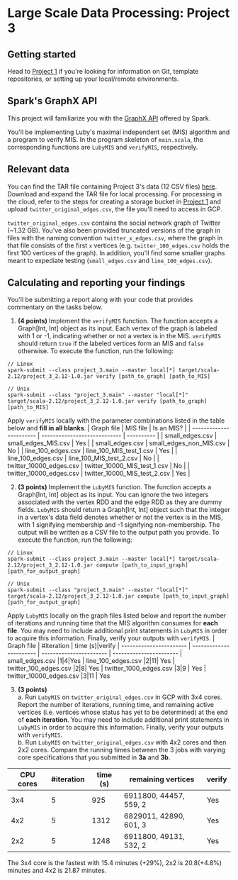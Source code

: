 # Large Scale Data Processing: Project 3
## Getting started
Head to [Project 1](https://github.com/CSCI3390/project_1) if you're looking for information on Git, template repositories, or setting up your local/remote environments.

## Spark's GraphX API
This project will familiarize you with the [GraphX API](https://spark.apache.org/docs/latest/graphx-programming-guide.html) offered by Spark.  

You'll be implementing Luby's maximal independent set (MIS) algorithm and a program to verify MIS. In the program skeleton of `main.scala`, the corresponding functions are `LubyMIS` and `verifyMIS`, respectively.  

## Relevant data

You can find the TAR file containing Project 3's data (12 CSV files) [here](https://drive.google.com/file/d/1lBEztkL5mikmiLQI2-QrwJPwJP-R8g7v/view?usp=sharing). Download and expand the TAR file for local processing. For processing in the cloud, refer to the steps for creating a storage bucket in [Project 1](https://github.com/CSCI3390/project_1) and upload `twitter_original_edges.csv`, the file you'll need to access in GCP.

`twitter_original_edges.csv` contains the social network graph of Twitter (~1.32 GB). You've also been provided truncated versions of the graph in files with the naming convention `twitter_x_edges.csv`, where the graph in that file consists of the first `x` vertices (e.g. `twitter_100_edges.csv` holds the first 100 vertices of the graph). In addition, you'll find some smaller graphs meant to expediate testing (`small_edges.csv` and `line_100_edges.csv`).  

## Calculating and reporting your findings
You'll be submitting a report along with your code that provides commentary on the tasks below.  

1. **(4 points)** Implement the `verifyMIS` function. The function accepts a Graph[Int, Int] object as its input. Each vertex of the graph is labeled with 1 or -1, indicating whether or not a vertex is in the MIS. `verifyMIS` should return `true` if the labeled vertices form an MIS and `false` otherwise. To execute the function, run the following:
```
// Linux
spark-submit --class project_3.main --master local[*] target/scala-2.12/project_3_2.12-1.0.jar verify [path_to_graph] [path_to_MIS]

// Unix
spark-submit --class "project_3.main" --master "local[*]" target/scala-2.12/project_3_2.12-1.0.jar verify [path_to_graph] [path_to_MIS]
```
Apply `verifyMIS` locally with the parameter combinations listed in the table below and **fill in all blanks**.
|        Graph file       |           MIS file           | Is an MIS? |
| ----------------------- | ---------------------------- | ---------- |
| small_edges.csv         | small_edges_MIS.csv          | Yes        |
| small_edges.csv         | small_edges_non_MIS.csv      | No         |
| line_100_edges.csv      | line_100_MIS_test_1.csv      | Yes          |
| line_100_edges.csv      | line_100_MIS_test_2.csv      | No          |
| twitter_10000_edges.csv | twitter_10000_MIS_test_1.csv | No         |
| twitter_10000_edges.csv | twitter_10000_MIS_test_2.csv | Yes          |

2. **(3 points)** Implement the `LubyMIS` function. The function accepts a Graph[Int, Int] object as its input. You can ignore the two integers associated with the vertex RDD and the edge RDD as they are dummy fields. `LubyMIS` should return a Graph[Int, Int] object such that the integer in a vertex's data field denotes whether or not the vertex is in the MIS, with 1 signifying membership and -1 signifying non-membership. The output will be written as a CSV file to the output path you provide. To execute the function, run the following:
```
// Linux
spark-submit --class project_3.main --master local[*] target/scala-2.12/project_3_2.12-1.0.jar compute [path_to_input_graph] [path_for_output_graph]

// Unix
spark-submit --class "project_3.main" --master "local[*]" target/scala-2.12/project_3_2.12-1.0.jar compute [path_to_input_graph] [path_for_output_graph]
```
Apply `LubyMIS` locally on the graph files listed below and report the number of iterations and running time that the MIS algorithm consumes for **each file**. You may need to include additional print statements in `LubyMIS` in order to acquire this information. Finally, verify your outputs with `verifyMIS`.
|        Graph file       | #iteration | time (s)|verify
| ----------------------- | ----------------------- | ----------------------- | ----------------------- 
| small_edges.csv         |1|4|Yes
| line_100_edges.csv      |2|11| Yes
| twitter_100_edges.csv   |2|8| Yes
| twitter_1000_edges.csv  |3|9 | Yes
| twitter_10000_edges.csv |3|11 | Yes

3. **(3 points)**  
a. Run `LubyMIS` on `twitter_original_edges.csv` in GCP with 3x4 cores. Report the number of iterations, running time, and remaining active vertices (i.e. vertices whose status has yet to be determined) at the end of **each iteration**. You may need to include additional print statements in `LubyMIS` in order to acquire this information. Finally, verify your outputs with `verifyMIS`.  
b. Run `LubyMIS` on `twitter_original_edges.csv` with 4x2 cores and then 2x2 cores. Compare the running times between the 3 jobs with varying core specifications that you submitted in **3a** and **3b**.


|        CPU cores       | #iteration | time (s)|remaining vertices| verify
| ----------------------- | ----------------------- | ----------------------- | ----------------------- | ----------------------- 
|3x4|5 | 925  | 6911800, 44457, 559, 2|Yes
|4x2|5 | 1312 | 6829011, 42890, 601, 3|Yes
|2x2|5 | 1248 | 6911800, 49131, 532, 2|Yes

The 3x4 core is the fastest with 15.4 minutes (+29%), 2x2 is 20.8(+4.8%) minutes and 4x2 is 21.87 minutes. 

